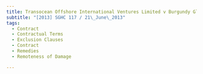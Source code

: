 ```yaml
---
title: Transocean Offshore International Ventures Limited v Burgundy Global Exploration 
subtitle: "[2013] SGHC 117 / 21\_June\_2013"
tags:
  - Contract
  - Contractual Terms
  - Exclusion Clauses
  - Contract
  - Remedies
  - Remoteness of Damage

---
```


